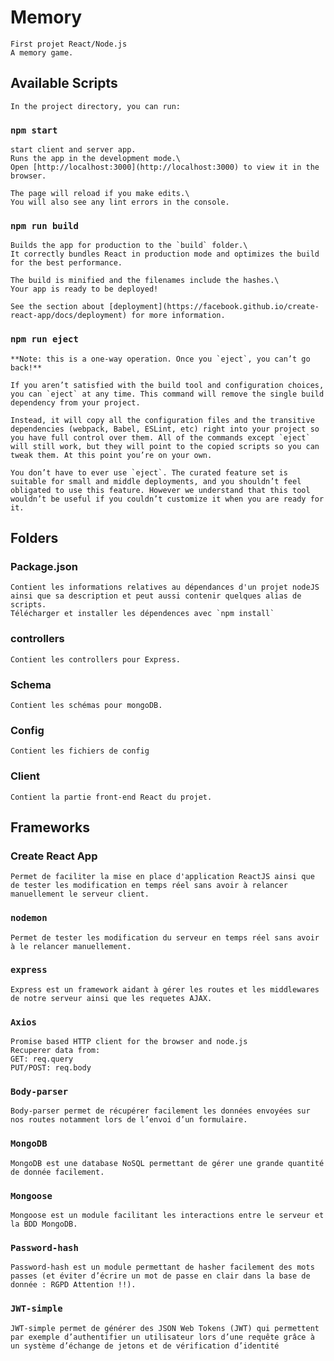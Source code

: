 # Memory
    First projet React/Node.js
    A memory game.

## Available Scripts
    In the project directory, you can run:
### `npm start`

    start client and server app.
    Runs the app in the development mode.\
    Open [http://localhost:3000](http://localhost:3000) to view it in the browser.

    The page will reload if you make edits.\
    You will also see any lint errors in the console.

### `npm run build`

    Builds the app for production to the `build` folder.\
    It correctly bundles React in production mode and optimizes the build for the best performance.

    The build is minified and the filenames include the hashes.\
    Your app is ready to be deployed!

    See the section about [deployment](https://facebook.github.io/create-react-app/docs/deployment) for more information.

### `npm run eject`

    **Note: this is a one-way operation. Once you `eject`, you can’t go back!**

    If you aren’t satisfied with the build tool and configuration choices, you can `eject` at any time. This command will remove the single build dependency from your project.

    Instead, it will copy all the configuration files and the transitive dependencies (webpack, Babel, ESLint, etc) right into your project so you have full control over them. All of the commands except `eject` will still work, but they will point to the copied scripts so you can tweak them. At this point you’re on your own.

    You don’t have to ever use `eject`. The curated feature set is suitable for small and middle deployments, and you shouldn’t feel obligated to use this feature. However we understand that this tool wouldn’t be useful if you couldn’t customize it when you are ready for it.

## Folders
### Package.json
    Contient les informations relatives au dépendances d'un projet nodeJS ainsi que sa description et peut aussi contenir quelques alias de scripts.
    Télécharger et installer les dépendences avec `npm install`
### controllers
    Contient les controllers pour Express.
### Schema
    Contient les schémas pour mongoDB.
### Config
    Contient les fichiers de config
### Client
    Contient la partie front-end React du projet.

## Frameworks
### Create React App
    Permet de faciliter la mise en place d'application ReactJS ainsi que de tester les modification en temps réel sans avoir à relancer manuellement le serveur client.
### `nodemon`
    Permet de tester les modification du serveur en temps réel sans avoir à le relancer manuellement.
### `express`
    Express est un framework aidant à gérer les routes et les middlewares de notre serveur ainsi que les requetes AJAX.
### `Axios`
    Promise based HTTP client for the browser and node.js
    Recuperer data from:
    GET: req.query
    PUT/POST: req.body
### `Body-parser`
    Body-parser permet de récupérer facilement les données envoyées sur nos routes notamment lors de l’envoi d’un formulaire.
### `MongoDB`
    MongoDB est une database NoSQL permettant de gérer une grande quantité de donnée facilement.
### `Mongoose`
    Mongoose est un module facilitant les interactions entre le serveur et la BDD MongoDB.
### `Password-hash`
    Password-hash est un module permettant de hasher facilement des mots passes (et éviter d’écrire un mot de passe en clair dans la base de donnée : RGPD Attention !!).
### `JWT-simple`
    JWT-simple permet de générer des JSON Web Tokens (JWT) qui permettent par exemple d’authentifier un utilisateur lors d’une requête grâce à un système d’échange de jetons et de vérification d’identité 

